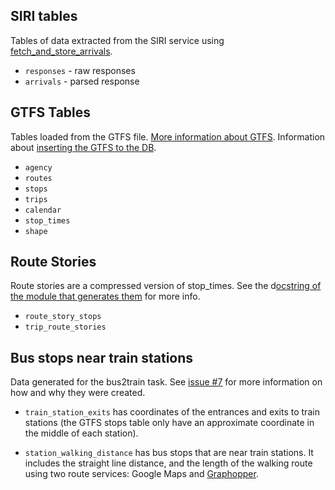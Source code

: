 ## SIRI tables

Tables of data extracted from the SIRI service using [fetch_and_store_arrivals](https://github.com/hasadna/open-bus/blob/master/doc/fetch_and_store_arrivals.md). 

- `responses` - raw responses 
- `arrivals` - parsed response

## GTFS Tables

Tables loaded from the GTFS file. [More information about GTFS](https://github.com/hasadna/open-bus/blob/master/doc/working_with_GTFS.md). Information about [inserting the GTFS to the DB](https://github.com/hasadna/open-bus/blob/master/doc/Inserting_GTFS_to_PostGRES.md).

- `agency`
- `routes`
- `stops`
- `trips`
- `calendar`
- `stop_times`
- `shape`

## Route Stories

Route stories are a compressed version of stop_times. See the d[ocstring of the module that generates them](https://github.com/hasadna/open-bus/blob/master/gtfs/parser/route_stories.py) for more info.

* `route_story_stops`
* `trip_route_stories` 

## Bus stops near train stations

Data generated for the bus2train task.  See [issue #7](https://github.com/hasadna/open-bus/issues/7) for more information on how and why they were created. 

- `train_station_exits` has coordinates of the entrances and exits to train stations (the GTFS stops table only have an approximate coordinate in the middle of each station). 

- `station_walking_distance` has bus stops that are near train stations. It includes the straight line distance, and the length of the walking route using two route services: Google Maps and [Graphopper](https://graphhopper.com/). 

  ​